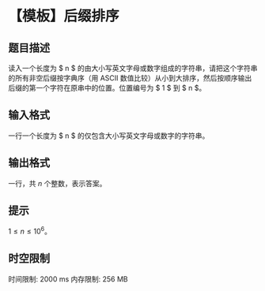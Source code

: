 # 【模板】后缀排序

## 题目描述

读入一个长度为 $ n $ 的由大小写英文字母或数字组成的字符串，请把这个字符串的所有非空后缀按字典序（用 ASCII 数值比较）从小到大排序，然后按顺序输出后缀的第一个字符在原串中的位置。位置编号为 $ 1 $ 到 $ n $。


## 输入格式

一行一个长度为 $ n $ 的仅包含大小写英文字母或数字的字符串。


## 输出格式

一行，共 $n$ 个整数，表示答案。


## 提示

$1\le n \le 10^6$。


## 时空限制

时间限制: 2000 ms
内存限制: 256 MB
